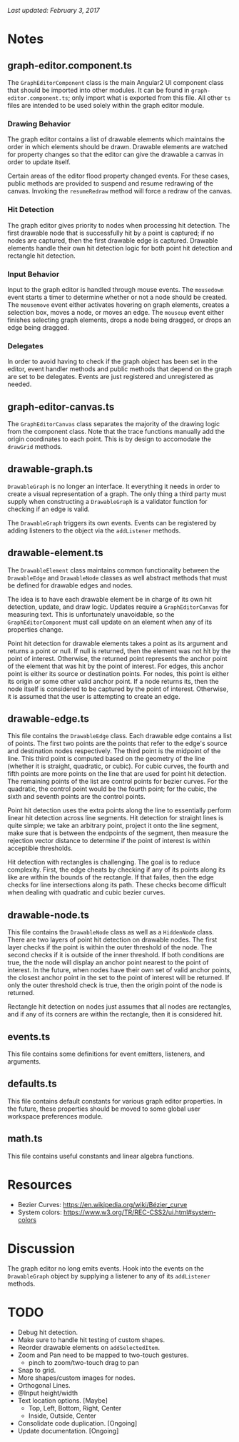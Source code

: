 _Last updated: February 3, 2017_

# Notes

## graph-editor.component.ts
The `GraphEditorComponent` class is the main Angular2 UI component class that
should be imported into other modules. It can be found in
`graph-editor.component.ts`; only import what is exported from this file. All
other `ts` files are intended to be used solely within the graph editor module.

### Drawing Behavior
The graph editor contains a list of drawable elements which maintains the order
in which elements should be drawn. Drawable elements are watched for property
changes so that the editor can give the drawable a canvas in order to update
itself.

Certain areas of the editor flood property changed events. For these cases,
public methods are provided to suspend and resume redrawing of the canvas.
Invoking the `resumeRedraw` method will force a redraw of the canvas.

### Hit Detection
The graph editor gives priority to nodes when processing hit detection. The
first drawable node that is successfully hit by a point is captured; if no nodes
are captured, then the first drawable edge is captured. Drawable elements handle
their own hit detection logic for both point hit detection and rectangle hit
detection.

### Input Behavior
Input to the graph editor is handled through mouse events. The `mousedown` event
starts a timer to determine whether or not a node should be created. The
`mousemove` event either activates hovering on graph elements, creates a
selection box, moves a node, or moves an edge. The `mouseup` event either
finishes selecting graph elements, drops a node being dragged, or drops an edge
being dragged.

### Delegates
In order to avoid having to check if the graph object has been set in the
editor, event handler methods and public methods that depend on the graph are
set to be delegates. Events are just registered and unregistered as needed.

## graph-editor-canvas.ts
The `GraphEditorCanvas` class separates the majority of the drawing logic from
the component class. Note that the trace functions manually add the origin
coordinates to each point. This is by design to accomodate the `drawGrid`
methods.

## drawable-graph.ts
`DrawableGraph` is no longer an interface. It everything it needs in order to
create a visual representation of a graph. The only thing a third party must
supply when constructing a `DrawableGraph` is a validator function for checking
if an edge is valid.

The `DrawableGraph` triggers its own events. Events can be registered by adding
listeners to the object via the `addListener` methods.

## drawable-element.ts
The `DrawableElement` class maintains common functionality between the
`DrawableEdge` and `DrawableNode` classes as well abstract methods that must
be defined for drawable edges and nodes.

The idea is to have each drawable element be in charge of its own hit detection,
update, and draw logic. Updates require a `GraphEditorCanvas` for measuring
text. This is unfortunately unavoidable, so the `GraphEditorComponent` must call
update on an element when any of its properties change.

Point hit detection for drawable elements takes a point as its argument and
returns a point or null. If null is returned, then the element was not hit by
the point of interest. Otherwise, the returned point represents the anchor point
of the element that was hit by the point of interest. For edges, this anchor
point is either its source or destination points. For nodes, this point is
either its origin or some other valid anchor point. If a node returns its,
then the node itself is considered to be captured by the point of interest.
Otherwise, it is assumed that the user is attempting to create an edge.

## drawable-edge.ts
This file contains the `DrawableEdge` class. Each drawable edge contains a list
of points. The first two points are the points that refer to the edge's source
and destination nodes respectively. The third point is the midpoint of the line.
This third point is computed based on the geometry of the line (whether it is
straight, quadratic, or cubic). For cubic curves, the fourth and fifth points
are more points on the line that are used for point hit detection. The remaining
points of the list are control points for bezier curves. For the quadratic, the
control point would be the fourth point; for the cubic, the sixth and seventh
points are the control points.

Point hit detection uses the extra points along the line to essentially perform
linear hit detection across line segments. Hit detection for straight lines is
quite simple; we take an arbitrary point, project it onto the line segment, make
sure that is between the endpoints of the segment, then measure the rejection
vector distance to determine if the point of interest is within acceptible
thresholds.

Hit detection with rectangles is challenging. The goal is to reduce complexity.
First, the edge cheats by checking if any of its points along its like are
within the bounds of the rectangle. If that failes, then the edge checks for
line intersections along its path. These checks become difficult when dealing
with quadratic and cubic bezier curves.

## drawable-node.ts
This file contains the `DrawableNode` class as well as a `HiddenNode` class.
There are two layers of point hit detection on drawable nodes. The first layer
checks if the point is within the outer threshold of the node. The second checks
if it is outside of the inner threshold. If both conditions are true, the the
node will display an anchor point nearest to the point of interest. In the
future, when nodes have their own set of valid anchor points, the closest anchor
point in the set to the point of interest will be returned. If only the outer
threshold check is true, then the origin point of the node is returned.

Rectangle hit detection on nodes just assumes that all nodes are rectangles, and
if any of its corners are within the rectangle, then it is considered hit.

## events.ts
This file contains some definitions for event emitters, listeners, and
arguments.

## defaults.ts
This file contains default constants for various graph editor properties. In the
future, these properties should be moved to some global user workspace
preferences module.

## math.ts
This file contains useful constants and linear algebra functions.


# Resources
- Bezier Curves:
  https://en.wikipedia.org/wiki/Bézier_curve
- System colors:
  https://www.w3.org/TR/REC-CSS2/ui.html#system-colors


# Discussion
The graph editor no long emits events. Hook into the events on the
`DrawableGraph` object by supplying a listener to any of its `addListener`
methods.


# TODO
- Debug hit detection.
- Make sure to handle hit testing of custom shapes.
- Reorder drawable elements on `addSelectedItem`.
- Zoom and Pan need to be mapped to two-touch gestures.
  - pinch to zoom/two-touch drag to pan
- Snap to grid.
- More shapes/custom images for nodes.
- Orthogonal Lines.
- @Input height/width
- Text location options. [Maybe]
  - Top, Left, Bottom, Right, Center
  - Inside, Outside, Center
- Consolidate code duplication. [Ongoing]
- Update documentation. [Ongoing]
